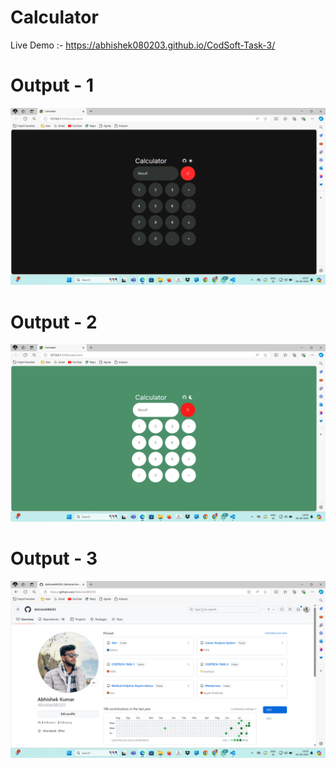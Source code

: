 # Calculator
Live Demo :- https://abhishek080203.github.io/CodSoft-Task-3/

# Output - 1

![ss](p1.png)

 
# Output - 2

![ss](p2.png)


# Output - 3


![ss](p3.png)



